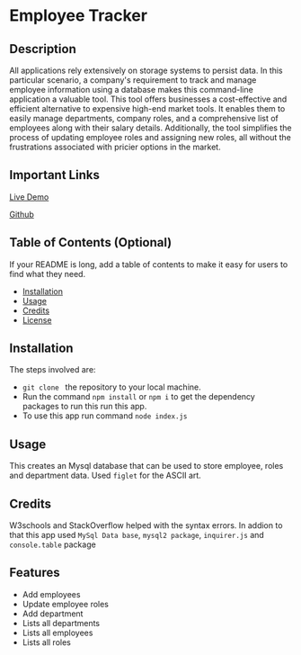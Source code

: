 # Employee Tracker

## Description

All applications rely extensively on storage systems to persist data. In this particular scenario, a company's requirement to track and manage employee information using a database makes this command-line application a valuable tool.
This tool offers businesses a cost-effective and efficient alternative to expensive high-end market tools. It enables them to easily manage departments, company roles, and a comprehensive list of employees along with their salary details. Additionally, the tool simplifies the process of updating employee roles and assigning new roles, all without the frustrations associated with pricier options in the market.

## Important Links

[Live Demo](https://youtu.be/T3dyh5bHTu0)

[Github](https://github.com/sucheta90/Employee-tracker)

## Table of Contents (Optional)

If your README is long, add a table of contents to make it easy for users to find what they need.

- [Installation](#installation)
- [Usage](#usage)
- [Credits](#credits)
- [License](#license)

## Installation

The steps involved are:

- `git clone ` the repository to your local machine.
- Run the command `npm install` or `npm i` to get the dependency packages to run this run this app.
- To use this app run command `node index.js`

## Usage

This creates an Mysql database that can be used to store employee, roles and department data. Used `figlet` for the ASCII art.

## Credits

W3schools and StackOverflow helped with the syntax errors. In addion to that this app used `MySql Data base`, `mysql2 package`, `inquirer.js` and `console.table` package

## Features

- Add employees
- Update employee roles
- Add department
- Lists all departments
- Lists all employees
- Lists all roles
